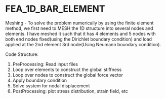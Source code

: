 # FEA_1D_BAR_ELEMENT
Meshing - To solve the problem numerically by using the finite element method, we first need to MESH the 1D structure into several nodes and elements. I have meshed it such that it has 4 elements and 5 nodes with both end nodes fixed(using the Dirichlet boundary condition) and load applied at the 2nd element 3rd node(Using Neumann boundary condition).

Code Structure:

1. PreProcessing: Read input files
2. Loop over elements to construct the global stiffness
3. Loop over nodes to construct the global force vector
4. Apply boundary condition 
5. Solve system for nodal displacement
6. PostProcessing: plot stress distribution, strain field, etc
